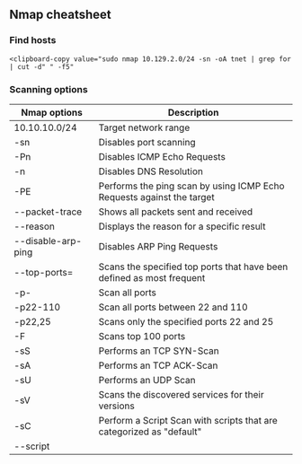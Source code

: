 ## Nmap cheatsheet

### Find hosts
```
<clipboard-copy value="sudo nmap 10.129.2.0/24 -sn -oA tnet | grep for | cut -d" " -f5"
```

### Scanning options
|Nmap options|Description|
|---|---|
|10.10.10.0/24|	Target network range|
|-sn|Disables port scanning|
|-Pn|Disables ICMP Echo Requests|
|-n|Disables DNS Resolution|
|-PE|Performs the ping scan by using ICMP Echo Requests against the target|
|--packet-trace|Shows all packets sent and received|
|--reason|Displays the reason for a specific result|
|--disable-arp-ping|Disables ARP Ping Requests|
|--top-ports=<num>|Scans the specified top ports that have been defined as most frequent|
|-p-|Scan all ports|
|-p22-110|Scan all ports between 22 and 110|
|-p22,25|Scans only the specified ports 22 and 25|
|-F|Scans top 100 ports|
|-sS|Performs an TCP SYN-Scan|
|-sA|Performs an TCP ACK-Scan|
|-sU|Performs an UDP Scan|
|-sV|Scans the discovered services for their versions|
|-sC|Perform a Script Scan with scripts that are categorized as "default"|
|--script <script>|Performs a Script Scan by using the specified scripts|
|-O|Performs an OS Detection Scan to determine the OS of the target|
|-A|Performs OS Detection, Service Detection, and traceroute scans|
|-D|RND:5	Sets the number of random Decoys that will be used to scan the target|
|-e|Specifies the network interface that is used for the scan|
|-S|10.10.10.200	Specifies the source IP address for the scan|
|-g|Specifies the source port for the scan|
|--dns-server <ns>|DNS resolution is performed by using a specified name server|

### Output Options
|Nmap options|Description|
|---|---|
|-oA filename|Stores the results in all available formats starting with the name of "filename"|
|-oN filename|Stores the results in normal format with the name "filename"|
|-oG filename|Stores the results in "grepable" format with the name of "filename"|
|-oX filename|Stores the results in XML format with the name of "filename"|

### Performance options
|Nmap Options|Description|
|---|---|
|--max-retries <num>|Sets the number of retries for scans of specific ports|
|--stats-every=5s|Displays scan's status every 5 seconds|
|-v/-vv|Displays verbose output during the scan|
|--initial-rtt-timeout 50ms|Sets the specified time value as initial RTT timeout|
|--max-rtt-timeout 100ms|Sets the specified time value as maximum RTT timeout|
|--min-rate 300|Sets the number of packets that will be sent simultaneously|
|-T <0-5>|Specifies the specific timing template|